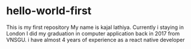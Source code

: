 # hello-world-first
This is my first repository
My name is kajal lathiya. Currently i staying in London I did my graduation in computer application back in 2017 from VNSGU. i have almost 4 years of experience as a react native developer
